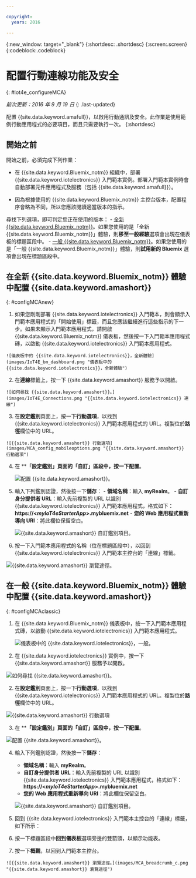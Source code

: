 ```yaml
---

copyright:
  years: 2016

---
```



<!-- Common attributes used in the template are defined as follows: -->
{:new_window: target="\_blank"}
{:shortdesc: .shortdesc}
{:screen:.screen}
{:codeblock:.codeblock}

# 配置行動連線功能及安全
{: #iot4e_configureMCA}

*前次更新：2016 年 9 月 19 日*
{: .last-updated}

配置 {{site.data.keyword.amafull}}，以啟用行動通訊及安全。此作業是使用範例行動應用程式的必要項目，而且只需要執行一次。
{:shortdesc}

## 開始之前

開始之前，必須完成下列作業：
  - 在 {{site.data.keyword.Bluemix_notm}} 組織中，部署 {{site.data.keyword.iotelectronics}} 入門範本實例。部署入門範本實例時會自動部署元件應用程式及服務（包括 {{site.data.keyword.amafull}}）。

  - 因為根據使用的 {{site.data.keyword.Bluemix_notm}} 主控台版本，配置程序會略為不同，所以您應該閱讀適當版本的指示。

  尋找下列選項，即可判定您正在使用的版本：
    - [全新 {{site.data.keyword.Bluemix_notm}}](#configMCAnew)。如果您使用的是「全新 {{site.data.keyword.Bluemix_notm}}」體驗，則**移至一般經驗**選項會出現在儀表板的標題區段中。
    - [一般 {{site.data.keyword.Bluemix_notm}}](#configMCAclassic)。如果您使用的是「一般 {{site.data.keyword.Bluemix_notm}}」體驗，則**試用新的 Bluemix** 選項會出現在標題區段中。

## 在全新 {{site.data.keyword.Bluemix_notm}} 體驗中配置 {{site.data.keyword.amashort}}
{: #configMCAnew}

  1. 如果您剛剛部署 {{site.data.keyword.iotelectronics}} 入門範本，則會顯示入門範本應用程式的「開始使用」標籤，而且您應該繼續進行這些指示的下一步。如果未顯示入門範本應用程式，請開啟 {{site.data.keyword.Bluemix_notm}} 儀表板，然後按一下入門範本應用程式磚，以啟動 {{site.data.keyword.iotelectronics}} 入門範本應用程式。

    ![儀表板中的 {{site.data.keyword.iotelectronics}}，全新體驗](images/IoT4E_bm_dashboard.png "儀表板中的 {{site.data.keyword.iotelectronics}}，全新體驗")

  2. 在**連線**標籤上，按一下 {{site.data.keyword.amashort}} 服務予以開啟。

    ![如何尋找 {{site.data.keyword.amashort}}。](images/IoT4E_Connections.png "{{site.data.keyword.iotelectronics}} 連線")

  3. 在**設定鑑別**頁面上，按一下**行動選項**，以找到 {{site.data.keyword.iotelectronics}} 入門範本應用程式的 URL。複製位於**路徑**欄位中的 URL。

    ![{{site.data.keyword.amashort}} 行動選項](images/MCA_config_mobileoptions.png "{{site.data.keyword.amashort}} 行動選項")  

  4. 在 ****「設定鑑別」頁面的「自訂」區段**中，按一下**配置**。

       ![配置 {{site.data.keyword.amashort}}。](images/MCA_config_pg.png "{{site.data.keyword.amashort}} 設定鑑別頁面")  

  5. 輸入下列鑑別認證，然後按一下**儲存**：
    - **領域名稱**：輸入 **myRealm**。
    - **自訂身分提供者 URL**：輸入先前複製的 URL 以識別 {{site.data.keyword.iotelectronics}} 入門範本應用程式，格式如下：**https://<*myIoT4eStarterApp*>.mybluemix.net**
    - **您的 Web 應用程式重新導向 URI**：將此欄位保留空白。

      ![{{site.data.keyword.amashort}} 自訂鑑別項目。](images/MCA_config_pg2.png "{{site.data.keyword.amashort}} 自訂鑑別項目")  

  6. 按一下入門範本應用程式的名稱（位在標題區段中），以回到 {{site.data.keyword.iotelectronics}} 入門範本主控台的「連線」標籤。

   ![{{site.data.keyword.amashort}} 瀏覽途徑。](images/MCA_breadcrumb.png "{{site.data.keyword.amashort}} 瀏覽途徑")

## 在一般 {{site.data.keyword.Bluemix_notm}} 體驗中配置 {{site.data.keyword.amashort}}
{: #configMCAclassic}

1. 在 {{site.data.keyword.Bluemix_notm}} 儀表板中，按一下入門範本應用程式磚，以啟動 {{site.data.keyword.iotelectronics}} 入門範本應用程式。

    ![儀表板中的 {{site.data.keyword.iotelectronics}}，一般。](images/IoT4E_bm_dashboard_c.png "儀表板中的 {{site.data.keyword.iotelectronics}}，一般")

2. 在 {{site.data.keyword.iotelectronics}} 實例中，按一下 {{site.data.keyword.amashort}} 服務予以開啟。   

  ![如何尋找 {{site.data.keyword.amashort}}。](images/IoT4E_Connections_c.png "{{site.data.keyword.iotelectronics}} 連線")

2. 在**設定鑑別**頁面上，按一下**行動選項**，以找到 {{site.data.keyword.iotelectronics}} 入門範本應用程式的 URL。複製位於**路徑**欄位中的 URL。

  ![{{site.data.keyword.amashort}} 行動選項](images/MCA_config_mobileoptions.png "{{site.data.keyword.amashort}} 行動選項")  

3. 在 ****「設定鑑別」頁面的「自訂」區段**中，按一下**配置**。

 ![配置 {{site.data.keyword.amashort}}。](images/MCA_config_pg.png "{{site.data.keyword.amashort}} 設定鑑別頁面")  

4. 輸入下列鑑別認證，然後按一下**儲存**：
   - **領域名稱**：輸入 **myRealm**。
   - **自訂身分提供者 URL**：輸入先前複製的 URL 以識別 {{site.data.keyword.iotelectronics}} 入門範本應用程式，格式如下：**https://<*myIoT4eStarterApp*>.mybluemix.net**
   - **您的 Web 應用程式重新導向 URI**：將此欄位保留空白。

    ![{{site.data.keyword.amashort}} 自訂鑑別項目。](images/MCA_config_pg2.png "{{site.data.keyword.amashort}} 自訂鑑別項目")  

5. 回到 {{site.data.keyword.iotelectronics}} 入門範本主控台的「連線」標籤，如下所示：
  1. 按一下標題區段中**回到儀表板**選項旁邊的雙箭頭，以顯示功能表。
  2. 按一下**概觀**，以回到入門範本主控台。  

    ![{{site.data.keyword.amashort}} 瀏覽途徑。](images/MCA_breadcrumb_c.png "{{site.data.keyword.amashort}} 瀏覽途徑")

